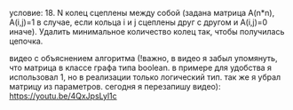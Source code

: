 условие: 18. N колец сцеплены между собой (задана матрица A(n*n), A(i,j)=1 в случае, если кольца i и j сцеплены друг с другом и A(i,j)=0 иначе). 
Удалить минимальное количество колец так, чтобы получилась цепочка.

видео с объяснением алгоритма (!важно, в видео я забыл упомянуть, что матрица в классе графа типа boolean. в примере для удобства я использовал 1, но в реализации только логический тип. так же я убрал матрицу из параметров. сегодня я перезапишу видео):
https://youtu.be/4QxJpsLyl1c
